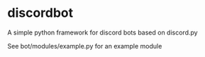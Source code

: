 # discordbot
A simple python framework for discord bots based on discord.py

See bot/modules/example.py for an example module
